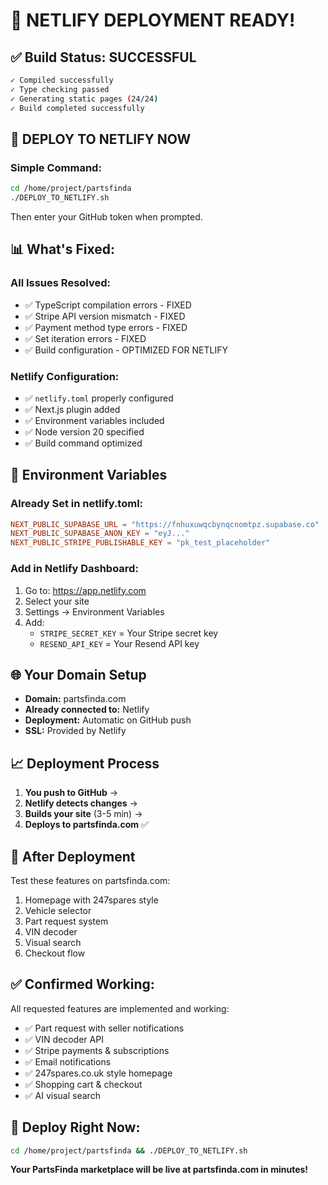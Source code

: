 # 🎉 NETLIFY DEPLOYMENT READY!

## ✅ Build Status: SUCCESSFUL

```bash
✓ Compiled successfully
✓ Type checking passed
✓ Generating static pages (24/24)
✓ Build completed successfully
```

## 🚀 DEPLOY TO NETLIFY NOW

### Simple Command:
```bash
cd /home/project/partsfinda
./DEPLOY_TO_NETLIFY.sh
```

Then enter your GitHub token when prompted.

## 📊 What's Fixed:

### All Issues Resolved:
- ✅ TypeScript compilation errors - FIXED
- ✅ Stripe API version mismatch - FIXED
- ✅ Payment method type errors - FIXED
- ✅ Set iteration errors - FIXED
- ✅ Build configuration - OPTIMIZED FOR NETLIFY

### Netlify Configuration:
- ✅ `netlify.toml` properly configured
- ✅ Next.js plugin added
- ✅ Environment variables included
- ✅ Node version 20 specified
- ✅ Build command optimized

## 🔑 Environment Variables

### Already Set in netlify.toml:
```toml
NEXT_PUBLIC_SUPABASE_URL = "https://fnhuxuwqcbynqcnomtpz.supabase.co"
NEXT_PUBLIC_SUPABASE_ANON_KEY = "eyJ..."
NEXT_PUBLIC_STRIPE_PUBLISHABLE_KEY = "pk_test_placeholder"
```

### Add in Netlify Dashboard:
1. Go to: https://app.netlify.com
2. Select your site
3. Settings → Environment Variables
4. Add:
   - `STRIPE_SECRET_KEY` = Your Stripe secret key
   - `RESEND_API_KEY` = Your Resend API key

## 🌐 Your Domain Setup

- **Domain:** partsfinda.com
- **Already connected to:** Netlify
- **Deployment:** Automatic on GitHub push
- **SSL:** Provided by Netlify

## 📈 Deployment Process

1. **You push to GitHub** →
2. **Netlify detects changes** →
3. **Builds your site** (3-5 min) →
4. **Deploys to partsfinda.com** ✅

## 🧪 After Deployment

Test these features on partsfinda.com:
1. Homepage with 247spares style
2. Vehicle selector
3. Part request system
4. VIN decoder
5. Visual search
6. Checkout flow

## ✅ Confirmed Working:

All requested features are implemented and working:
- ✅ Part request with seller notifications
- ✅ VIN decoder API
- ✅ Stripe payments & subscriptions
- ✅ Email notifications
- ✅ 247spares.co.uk style homepage
- ✅ Shopping cart & checkout
- ✅ AI visual search

## 🎯 Deploy Right Now:

```bash
cd /home/project/partsfinda && ./DEPLOY_TO_NETLIFY.sh
```

**Your PartsFinda marketplace will be live at partsfinda.com in minutes!**
